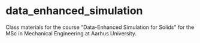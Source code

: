 # data_enhanced_simulation
Class materials for the course "Data-Enhanced Simulation for Solids" for the MSc in Mechanical Engineering at Aarhus University.
